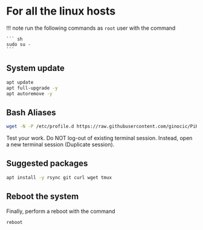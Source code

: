# For all the linux hosts

!!! note
    run the following commands as `root` user with the command

    ``` sh
    sudo su -
    ```

## System update

``` sh
apt update
apt full-upgrade -y
apt autoremove -y
```

## Bash Aliases

``` sh
wget -N -P /etc/profile.d https://raw.githubusercontent.com/ginocic/PiHomeLab/main/scripts/commands_aliases.sh
```

Test your work. Do NOT log-out of existing terminal session. Instead, open a new terminal session (Duplicate session).

## Suggested packages

``` sh
apt install -y rsync git curl wget tmux
```

## Reboot the system

Finally, perform a reboot with the command

``` sh
reboot
```
